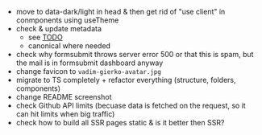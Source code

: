 - move to data-dark/light in head & then get rid of "use client" in conmponents using useTheme
- check & update metadata
  - see [TODO](/TODO.md#seo)
  - canonical where needed
- check why formsubmit throws server error 500 or that this is spam, but the mail is in formsubmit dashboard anyway
- change favicon to `vadim-gierko-avatar.jpg`
- migrate to TS completely + refactor everything (structure, folders, components)
- change README screenshot
- check Github API limits (becuase data is fetched on the request, so it can hit limits when big traffic)
- check how to build all SSR pages static & is it better then SSR?